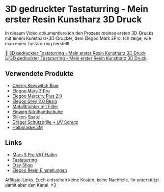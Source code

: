# 3D gedruckter Tastaturring - Mein erster Resin Kunstharz 3D Druck

In diesem Video dokumentiere ich den Prozess meines ersten 3D-Drucks mit einem Kunstharz-3D-Drucker, dem Elegoo Mars 3Pro. Ich zeige, wie man einen Tastaturring herstellt.

🎥 [3D gedruckter Tastaturring - Mein erster Resin Kunstharz 3D Druck](https://www.youtube.com/watch?v=vDyiDPR3WF8)
[![3D gedruckter Tastaturring - Mein erster Resin Kunstharz 3D Druck](https://img.youtube.com/vi/vDyiDPR3WF8/maxresdefault.jpg)](https://www.youtube.com/watch?v=vDyiDPR3WF8)


## Verwendete Produkte

* [Cherry Keyswitch Blue](https://amzn.to/3jOQ2ol)
* [Elegoo Mars 3 Pro](https://amzn.to/3XCdl2w)
* [Elegoo Mercury Plus 2.0](https://amzn.to/3xjqank)
* [Elegoo Grey 2.0 Resin](https://amzn.to/3jZodcP)
* [Metalltrichter mit Filter](https://amzn.to/3K5m2yY)
* [Einweg Nitrilhandschuhe](https://amzn.to/3RVCsfa)
* [Silikon-Spatel](https://amzn.to/3HZKZcp)
* [Dräger Schutzbrille + UV Schutz](https://amzn.to/40NhpQd)
* [Halbmaske 3M](https://amzn.to/3Et6ceb)

## Links

* [Mars 3 Pro VAT Halter](https://www.thingiverse.com/thing:5843439)
* [Tastaturring](https://www.thingiverse.com/thing:5852262)
* [Etsy Shop](https://www.etsy.com/de/shop/NerdNostalgie)
* [Elegoo Resin Einstellungen](https://drive.google.com/file/d/1_jnyMfNkm4sPJhKyN46ey5CO-ks4MRyR/view)


Affiliate-Links. Euch entstehen keine Kosten, keine Nachteile.
Ihr unterstützt damit aber den Kanal. <3